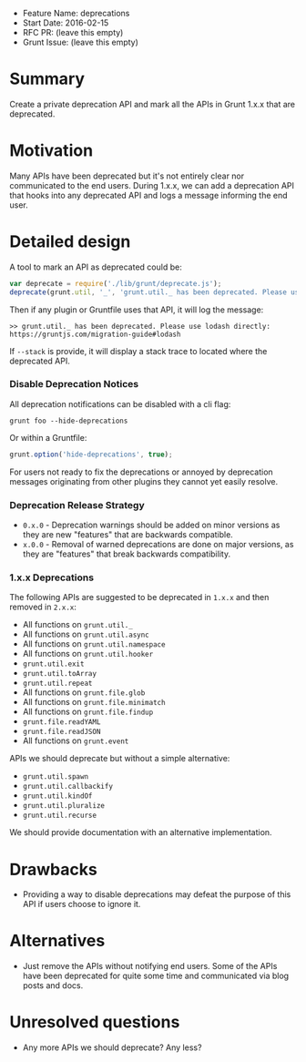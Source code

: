- Feature Name: deprecations
- Start Date: 2016-02-15
- RFC PR: (leave this empty)
- Grunt Issue: (leave this empty)

# Summary
[summary]: #summary

Create a private deprecation API and mark all the APIs in Grunt 1.x.x that are
deprecated.

# Motivation
[motivation]: #motivation

Many APIs have been deprecated but it's not entirely clear nor communicated to
the end users. During 1.x.x, we can add a deprecation API that hooks into any
deprecated API and logs a message informing the end user.

# Detailed design
[design]: #detailed-design

A tool to mark an API as deprecated could be:

```js
var deprecate = require('./lib/grunt/deprecate.js');
deprecate(grunt.util, '_', 'grunt.util._ has been deprecated. Please use "lodash" directly: https://gruntjs.com/migration-guide#lodash');
```

Then if any plugin or Gruntfile uses that API, it will log the message:

```shell
>> grunt.util._ has been deprecated. Please use lodash directly: https://gruntjs.com/migration-guide#lodash
```

If `--stack` is provide, it will display a stack trace to located where the
deprecated API.

### Disable Deprecation Notices

All deprecation notifications can be disabled with a cli flag:

```shell
grunt foo --hide-deprecations
```

Or within a Gruntfile:
```js
grunt.option('hide-deprecations', true);
```

For users not ready to fix the deprecations or annoyed by deprecation messages
originating from other plugins they cannot yet easily resolve.

### Deprecation Release Strategy

* `0.x.0` - Deprecation warnings should be added on minor versions as they are
new "features" that are backwards compatible.
* `x.0.0` - Removal of warned deprecations are done on major versions, as they
are "features" that break backwards compatibility.

### 1.x.x Deprecations

The following APIs are suggested to be deprecated in `1.x.x` and then removed
in `2.x.x`:

* All functions on `grunt.util._`
* All functions on `grunt.util.async`
* All functions on `grunt.util.namespace`
* All functions on `grunt.util.hooker`
* `grunt.util.exit`
* `grunt.util.toArray`
* `grunt.util.repeat`
* All functions on `grunt.file.glob`
* All functions on `grunt.file.minimatch`
* All functions on `grunt.file.findup`
* `grunt.file.readYAML`
* `grunt.file.readJSON`
* All functions on `grunt.event`

APIs we should deprecate but without a simple alternative:

* `grunt.util.spawn`
* `grunt.util.callbackify`
* `grunt.util.kindOf`
* `grunt.util.pluralize`
* `grunt.util.recurse`

We should provide documentation with an alternative implementation.

# Drawbacks
[drawbacks]: #drawbacks

* Providing a way to disable deprecations may defeat the purpose of this API if
  users choose to ignore it.

# Alternatives
[alternatives]: #alternatives

* Just remove the APIs without notifying end users. Some of the APIs have been
  deprecated for quite some time and communicated via blog posts and docs.

# Unresolved questions
[unresolved]: #unresolved-questions

* Any more APIs we should deprecate? Any less?
